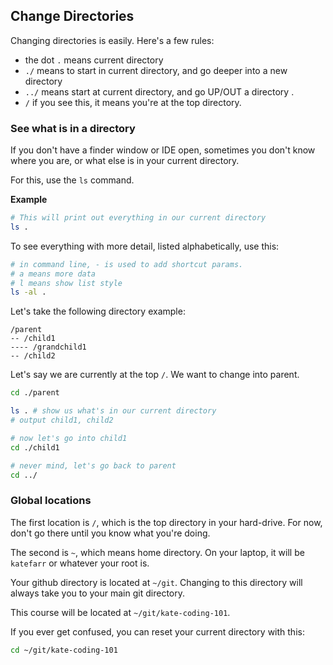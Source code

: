 ## Change Directories

Changing directories is easily. Here's a few rules:

- the dot `.` means current directory
- `./` means to start in current directory, and go deeper into a new directory
- `../` means start at current directory, and go UP/OUT a directory .
- `/` if you see this, it means you're at the top directory.

### See what is in a directory

If you don't have a finder window or IDE open, sometimes you don't know where you are, or what else is in your current directory.

For this, use the `ls` command.

**Example**

```bash
# This will print out everything in our current directory
ls .
```

To see everything with more detail, listed alphabetically, use this:

```bash
# in command line, - is used to add shortcut params.
# a means more data
# l means show list style
ls -al .
```

Let's take the following directory example:

```
/parent
-- /child1
---- /grandchild1
-- /child2
```

Let's say we are currently at the top `/`. We want to change into parent.

```bash
cd ./parent

ls . # show us what's in our current directory
# output child1, child2

# now let's go into child1
cd ./child1

# never mind, let's go back to parent
cd ../

```

### Global locations

The first location is `/`, which is the top directory in your hard-drive. For now, don't go there until you know what you're doing.

The second is `~`, which means home directory. On your laptop, it will be `katefarr` or whatever your root is.

Your github directory is located at `~/git`. Changing to this directory will always take you to your main git directory.

This course will be located at `~/git/kate-coding-101`.

If you ever get confused, you can reset your current directory with this:

```bash
cd ~/git/kate-coding-101
```
